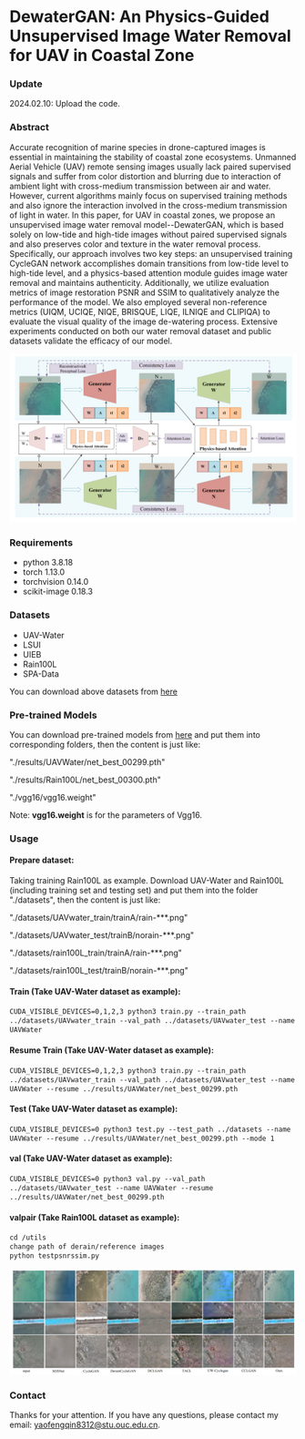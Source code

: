 # DewaterGAN: An Physics-Guided Unsupervised Image Water Removal for UAV in Coastal Zone


### Update
2024.02.10: Upload the code.

### Abstract
Accurate recognition of marine species in drone-captured images is essential in maintaining the stability of coastal zone ecosystems. Unmanned Aerial Vehicle (UAV) remote sensing images usually lack paired supervised signals and suffer from color distortion and blurring due to interaction of ambient light with cross-medium transmission between air and water. However, current algorithms mainly focus on supervised training methods and also ignore the interaction involved in the cross-medium transmission of light in water. In this paper, for UAV in coastal zones, we propose an unsupervised image water removal model--DewaterGAN, which is based solely on low-tide and high-tide images without paired supervised signals and also preserves color and texture in the water removal process. Specifically, our approach involves two key steps: an unsupervised training CycleGAN network accomplishes domain transitions from low-tide level to high-tide level, and a physics-based attention module guides image water removal and maintains authenticity. Additionally, we utilize evaluation metrics of image restoration  PSNR and SSIM to qualitatively analyze the performance of the model. We also employed several non-reference metrics (UIQM, UCIQE, NIQE, BRISQUE, LIQE, ILNIQE and CLIPIQA) to evaluate the visual quality of the image de-watering process. Extensive experiments conducted on both our water removal dataset and public datasets validate the efficacy of our model. 

![image](https://github.com/yfq-yy/Dewater/blob/master/figures/pipline.png)


### Requirements
- python 3.8.18
- torch 1.13.0
- torchvision 0.14.0
- scikit-image 0.18.3
  
### Datasets
- UAV-Water
- LSUI
- UIEB
- Rain100L
- SPA-Data

You can download above datasets from [here](XXX)

### Pre-trained Models
You can download pre-trained models from [here](XXX) and put them into corresponding folders, then the content is just like:

"./results/UAVWater/net_best_00299.pth"

"./results/Rain100L/net_best_00300.pth"

"./vgg16/vgg16.weight"

Note: **vgg16.weight** is for the parameters of Vgg16.

### Usage
#### Prepare dataset:
Taking training Rain100L as example. Download UAV-Water and Rain100L (including training set and testing set) and put them into the folder "./datasets", then the content is just like:

"./datasets/UAVwater_train/trainA/rain-***.png"

"./datasets/UAVwater_test/trainB/norain-***.png"

"./datasets/rain100L_train/trainA/rain-***.png"

"./datasets/rain100L_test/trainB/norain-***.png"
#### Train (Take UAV-Water dataset as example):
```
CUDA_VISIBLE_DEVICES=0,1,2,3 python3 train.py --train_path ../datasets/UAVwater_train --val_path ../datasets/UAVwater_test --name UAVWater
```
#### Resume Train (Take UAV-Water dataset as example):
```
CUDA_VISIBLE_DEVICES=0,1,2,3 python3 train.py --train_path ../datasets/UAVwater_train --val_path ../datasets/UAVwater_test --name UAVWater --resume ../results/UAVWater/net_best_00299.pth
```
#### Test (Take UAV-Water dataset as example):
```
CUDA_VISIBLE_DEVICES=0 python3 test.py --test_path ../datasets --name UAVWater --resume ../results/UAVWater/net_best_00299.pth --mode 1
```
#### val (Take UAV-Water dataset as example):
```
CUDA_VISIBLE_DEVICES=0 python3 val.py --val_path ../datasets/UAVwater_test --name UAVWater --resume ../results/UAVWater/net_best_00299.pth
```
#### valpair (Take Rain100L dataset as example):
```
cd /utils
change path of derain/reference images
python testpsnrssim.py
```
![image](https://github.com/yfq-yy/Dewater/blob/master/figures/waterimage1.png)
### Contact
Thanks for your attention. If you have any questions, please contact my email: yaofengqin8312@stu.ouc.edu.cn. 
